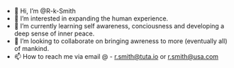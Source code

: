- 👋 Hi, I’m @R-k-Smith
- 👀 I’m interested in expanding the human experience.
- 🌱 I’m currently learning self awareness, conciousness and developing a deep sense of inner peace.
- 💞️ I’m looking to collaborate on bringing awreness to more (eventually all) of mankind.
- 📫 How to reach me via email @ - r.smith@tuta.io or r.smith@usa.com

<!---
R-k-Smith/R-k-Smith is a ✨ special ✨ repository because its `README.md` (this file) appears on your GitHub profile.
You can click the Preview link to take a look at your changes.
--->
